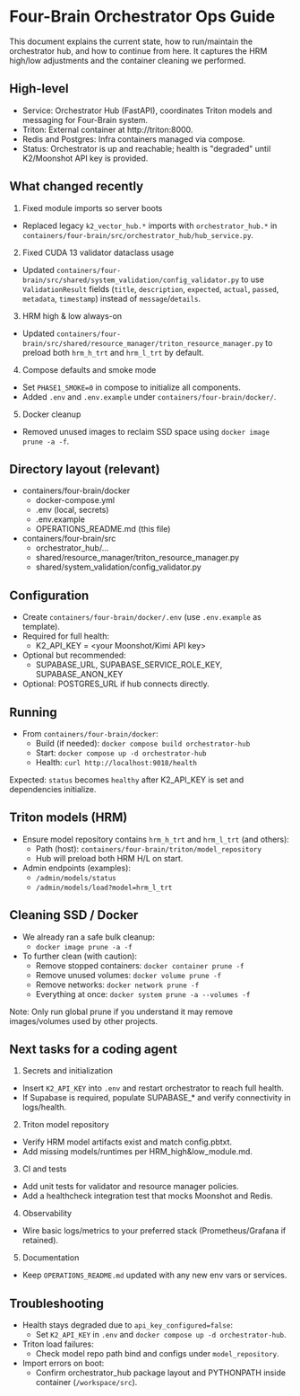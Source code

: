 # Four-Brain Orchestrator Ops Guide

This document explains the current state, how to run/maintain the orchestrator hub, and how to continue from here. It captures the HRM high/low adjustments and the container cleaning we performed.

## High-level
- Service: Orchestrator Hub (FastAPI), coordinates Triton models and messaging for Four-Brain system.
- Triton: External container at http://triton:8000.
- Redis and Postgres: Infra containers managed via compose.
- Status: Orchestrator is up and reachable; health is "degraded" until K2/Moonshot API key is provided.

## What changed recently
1) Fixed module imports so server boots
- Replaced legacy `k2_vector_hub.*` imports with `orchestrator_hub.*` in `containers/four-brain/src/orchestrator_hub/hub_service.py`.

2) Fixed CUDA 13 validator dataclass usage
- Updated `containers/four-brain/src/shared/system_validation/config_validator.py` to use `ValidationResult` fields (`title`, `description`, `expected`, `actual`, `passed`, `metadata`, `timestamp`) instead of `message`/`details`.

3) HRM high & low always-on
- Updated `containers/four-brain/src/shared/resource_manager/triton_resource_manager.py` to preload both `hrm_h_trt` and `hrm_l_trt` by default.

4) Compose defaults and smoke mode
- Set `PHASE1_SMOKE=0` in compose to initialize all components.
- Added `.env` and `.env.example` under `containers/four-brain/docker/`.

5) Docker cleanup
- Removed unused images to reclaim SSD space using `docker image prune -a -f`.

## Directory layout (relevant)
- containers/four-brain/docker
  - docker-compose.yml
  - .env (local, secrets)
  - .env.example
  - OPERATIONS_README.md (this file)
- containers/four-brain/src
  - orchestrator_hub/...
  - shared/resource_manager/triton_resource_manager.py
  - shared/system_validation/config_validator.py

## Configuration
- Create `containers/four-brain/docker/.env` (use `.env.example` as template).
- Required for full health:
  - K2_API_KEY = <your Moonshot/Kimi API key>
- Optional but recommended:
  - SUPABASE_URL, SUPABASE_SERVICE_ROLE_KEY, SUPABASE_ANON_KEY
- Optional: POSTGRES_URL if hub connects directly.

## Running
- From `containers/four-brain/docker`:
  - Build (if needed): `docker compose build orchestrator-hub`
  - Start: `docker compose up -d orchestrator-hub`
  - Health: `curl http://localhost:9018/health`

Expected: `status` becomes `healthy` after K2_API_KEY is set and dependencies initialize.

## Triton models (HRM)
- Ensure model repository contains `hrm_h_trt` and `hrm_l_trt` (and others):
  - Path (host): `containers/four-brain/triton/model_repository`
  - Hub will preload both HRM H/L on start.
- Admin endpoints (examples):
  - `/admin/models/status`
  - `/admin/models/load?model=hrm_l_trt`

## Cleaning SSD / Docker
- We already ran a safe bulk cleanup:
  - `docker image prune -a -f`
- To further clean (with caution):
  - Remove stopped containers: `docker container prune -f`
  - Remove unused volumes: `docker volume prune -f`
  - Remove networks: `docker network prune -f`
  - Everything at once: `docker system prune -a --volumes -f`

Note: Only run global prune if you understand it may remove images/volumes used by other projects.

## Next tasks for a coding agent
1) Secrets and initialization
- Insert `K2_API_KEY` into `.env` and restart orchestrator to reach full health.
- If Supabase is required, populate SUPABASE_* and verify connectivity in logs/health.

2) Triton model repository
- Verify HRM model artifacts exist and match config.pbtxt.
- Add missing models/runtimes per HRM_high&low_module.md.

3) CI and tests
- Add unit tests for validator and resource manager policies.
- Add a healthcheck integration test that mocks Moonshot and Redis.

4) Observability
- Wire basic logs/metrics to your preferred stack (Prometheus/Grafana if retained).

5) Documentation
- Keep `OPERATIONS_README.md` updated with any new env vars or services.

## Troubleshooting
- Health stays degraded due to `api_key_configured=false`:
  - Set `K2_API_KEY` in `.env` and `docker compose up -d orchestrator-hub`.
- Triton load failures:
  - Check model repo path bind and configs under `model_repository`.
- Import errors on boot:
  - Confirm orchestrator_hub package layout and PYTHONPATH inside container (`/workspace/src`).

